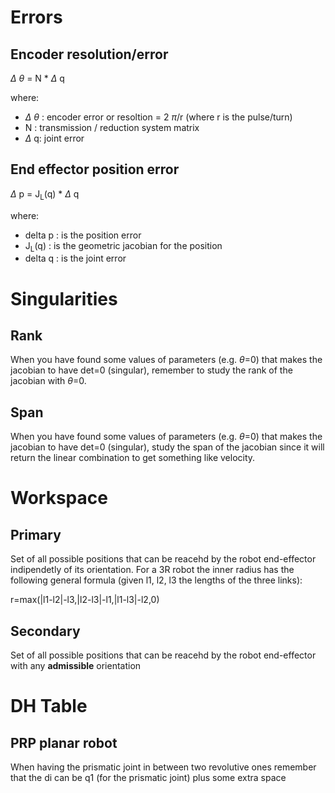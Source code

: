 # Errors

## Encoder resolution/error
$\Delta$ $\theta$ = N * $\Delta$ q

where:
- $\Delta$ $\theta$ : encoder error or resoltion = 2 $\pi$/r (where r is the pulse/turn)
- N : transmission / reduction system matrix
- $\Delta$ q: joint error

## End effector position error

$\Delta$ p = J<sub>L</sub>(q) * $\Delta$ q

where:
- delta p : is the position error 
- J<sub>L</sub>(q)  : is the geometric jacobian for the position 
- delta q : is the joint error

# Singularities

##  Rank
When you have found some values of parameters (e.g. $\theta$=0) that makes the jacobian to have det=0 (singular), remember to study the rank of the jacobian with $\theta$=0.

## Span
When you have found some values of parameters (e.g. $\theta$=0) that makes the jacobian to have det=0 (singular), study the span of the jacobian since it will return the linear combination to get something like velocity.


# Workspace

## Primary
Set of all possible positions that can be reacehd by the robot end-effector indipendetly of its orientation. For a 3R robot the inner radius has the following general formula (given l1, l2, l3 the lengths of the three links):

r=max(|l1-l2|-l3,|l2-l3|-l1,|l1-l3|-l2,0)

## Secondary
Set of all possible positions that can be reacehd by the robot end-effector with any **admissible** orientation


# DH Table

## PRP planar robot
When having the prismatic joint in between two revolutive ones remember that the di can be q1 (for the prismatic joint) plus some extra space